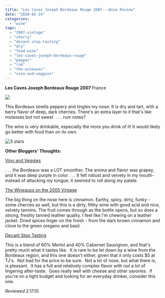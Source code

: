```yaml
---
title: "Les Caves Joseph Bordeaux Rouge 2007---Wine Review"
date: "2010-02-24"
categories: 
  - "wine"
tags: 
  - "2007-vintage"
  - "cherry"
  - "decant-stop-tasting"
  - "dry"
  - "food-wine"
  - "les-caves-joseph-bordeaux-rouge"
  - "pepper"
  - "rum"
  - "the-wineauxs"
  - "vino-and-veggies"
---
```


**Les Caves Joseph Bordeaux Rouge 2007** France

![](http://www.rebeccagomezfarrell.com/gourmez/photos/lescavesjosephbordeaux.jpg)

This Bordeaux smells peppery and tingles my nose. It is dry and tart, with a berry flavor of deep, dark cherries. There's an extra layer to it that's like molasses but not sweet  . . . rum notes?

The wine is very drinkable, especially the more you drink of it! It would likely go better with food than on its own.

![3 stars](http://www.rebeccagomezfarrell.com/wp-content/uploads/2009/02/rating_avocado1.gif "rating_avocado1")

**Other Bloggers' Thoughts:**

[Vino and Veggies](http://vinoandveggies.blogspot.com/2010/01/dinner-1-vegetarian-bolognese-with.html)

. . . the Bordeaux was a LOT smoother. The aroma and flavor was grapey, and it was deep purple in color . . . It felt robust and velvety in my mouth-instead of attacking my tongue, it seemed to roll along my palate.

[The Wineauxs on the 2005 Vintage](http://thewineauxs.blogspot.com/2009/01/2005-les-caves-joseph-bordeaux-rouge.html)

The big thing on the nose here is cinnamon. Earthy, spicy, dirty, funky - some cherries as well, but this is a dirty, filthy wine with good acid and nice, velvety tannins. The fruit comes through as the bottle opens, but so does a strong, freshly tanned leather quality. I feel like I'm chewing on a leather jacket. Dried spices linger on the finish - from the dark brown cinnamon and clove to the green oregano and basil.

[Decant Stop Tasting](http://decantstoptasting.com/?p=10)

This is a blend of 60% Merlot and 40% Cabernet Sauvignon, and that's pretty much what it tastes like.  It is rare to be let down by a wine from the Bordeaux region, and this one doesn't either, given that it only costs $5 at TJ's.  Not bad for the price to be sure.  Not a lot of nose, but what there is, is pleasant.  It has a full and relatively complex flavor with not a lot of lingering after-taste.  Goes really well with cheese and other savories.  If you're on a tight budget and looking for an everyday drinker, consider this one.

_Reviewed 2.17.10._
